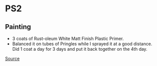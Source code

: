 # PS2

## Painting
- 3 coats of Rust-oleum White Matt Finish Plastic Primer.
- Balanced it on tubes of Pringles while I sprayed it at a good distance. Did 1 coat a day for 3 days and put it back together on the 4th day.

[Source](https://www.reddit.com/r/ps2/comments/kj01o3/wanted_a_white_ps2_so_i_painted_my_own/)
